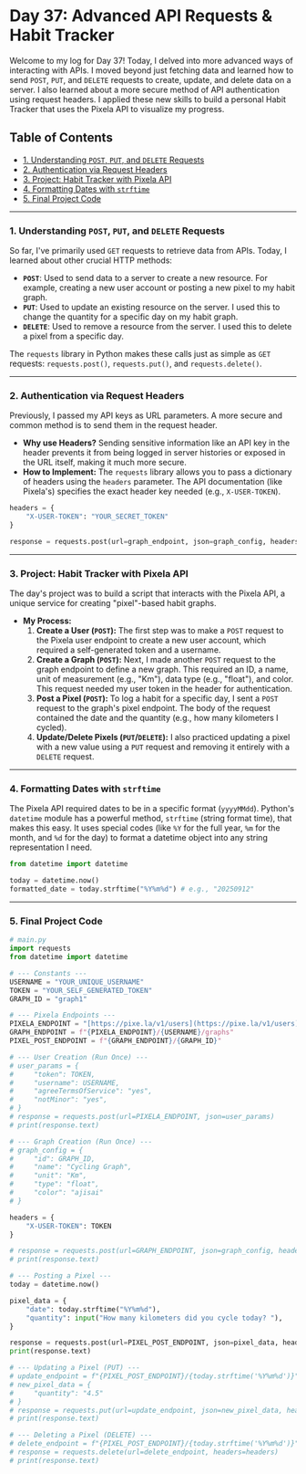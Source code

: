 # Day 37: Advanced API Requests & Habit Tracker

Welcome to my log for Day 37! Today, I delved into more advanced ways of interacting with APIs. I moved beyond just fetching data and learned how to send `POST`, `PUT`, and `DELETE` requests to create, update, and delete data on a server. I also learned about a more secure method of API authentication using request headers. I applied these new skills to build a personal Habit Tracker that uses the Pixela API to visualize my progress.


## Table of Contents
- [1. Understanding `POST`, `PUT`, and `DELETE` Requests](#1-understanding-post-put-and-delete-requests)
- [2. Authentication via Request Headers](#2-authentication-via-request-headers)
- [3. Project: Habit Tracker with Pixela API](#3-project-habit-tracker-with-pixela-api)
- [4. Formatting Dates with `strftime`](#4-formatting-dates-with-strftime)
- [5. Final Project Code](#5-final-project-code)

---

### 1. Understanding `POST`, `PUT`, and `DELETE` Requests
So far, I've primarily used `GET` requests to retrieve data from APIs. Today, I learned about other crucial HTTP methods:

-   **`POST`**: Used to send data to a server to create a new resource. For example, creating a new user account or posting a new pixel to my habit graph.
-   **`PUT`**: Used to update an existing resource on the server. I used this to change the quantity for a specific day on my habit graph.
-   **`DELETE`**: Used to remove a resource from the server. I used this to delete a pixel from a specific day.

The `requests` library in Python makes these calls just as simple as `GET` requests: `requests.post()`, `requests.put()`, and `requests.delete()`.

---

### 2. Authentication via Request Headers
Previously, I passed my API keys as URL parameters. A more secure and common method is to send them in the request header.

-   **Why use Headers?** Sending sensitive information like an API key in the header prevents it from being logged in server histories or exposed in the URL itself, making it much more secure.
-   **How to Implement:** The `requests` library allows you to pass a dictionary of headers using the `headers` parameter. The API documentation (like Pixela's) specifies the exact header key needed (e.g., `X-USER-TOKEN`).

```python
headers = {
    "X-USER-TOKEN": "YOUR_SECRET_TOKEN"
}

response = requests.post(url=graph_endpoint, json=graph_config, headers=headers)
```

---

### 3. Project: Habit Tracker with Pixela API
The day's project was to build a script that interacts with the Pixela API, a unique service for creating "pixel"-based habit graphs.

-   **My Process:**
    1.  **Create a User (`POST`):** The first step was to make a `POST` request to the Pixela user endpoint to create a new user account, which required a self-generated token and a username.
    2.  **Create a Graph (`POST`):** Next, I made another `POST` request to the graph endpoint to define a new graph. This required an ID, a name, unit of measurement (e.g., "Km"), data type (e.g., "float"), and color. This request needed my user token in the header for authentication.
    3.  **Post a Pixel (`POST`):** To log a habit for a specific day, I sent a `POST` request to the graph's pixel endpoint. The body of the request contained the date and the quantity (e.g., how many kilometers I cycled).
    4.  **Update/Delete Pixels (`PUT`/`DELETE`):** I also practiced updating a pixel with a new value using a `PUT` request and removing it entirely with a `DELETE` request.

---

### 4. Formatting Dates with `strftime`
The Pixela API required dates to be in a specific format (`yyyyMMdd`). Python's `datetime` module has a powerful method, `strftime` (string format time), that makes this easy. It uses special codes (like `%Y` for the full year, `%m` for the month, and `%d` for the day) to format a datetime object into any string representation I need.

```python
from datetime import datetime

today = datetime.now()
formatted_date = today.strftime("%Y%m%d") # e.g., "20250912"
```

---

### 5. Final Project Code

```python
# main.py
import requests
from datetime import datetime

# --- Constants ---
USERNAME = "YOUR_UNIQUE_USERNAME"
TOKEN = "YOUR_SELF_GENERATED_TOKEN"
GRAPH_ID = "graph1"

# --- Pixela Endpoints ---
PIXELA_ENDPOINT = "[https://pixe.la/v1/users](https://pixe.la/v1/users)"
GRAPH_ENDPOINT = f"{PIXELA_ENDPOINT}/{USERNAME}/graphs"
PIXEL_POST_ENDPOINT = f"{GRAPH_ENDPOINT}/{GRAPH_ID}"

# --- User Creation (Run Once) ---
# user_params = {
#     "token": TOKEN,
#     "username": USERNAME,
#     "agreeTermsOfService": "yes",
#     "notMinor": "yes",
# }
# response = requests.post(url=PIXELA_ENDPOINT, json=user_params)
# print(response.text)

# --- Graph Creation (Run Once) ---
# graph_config = {
#     "id": GRAPH_ID,
#     "name": "Cycling Graph",
#     "unit": "Km",
#     "type": "float",
#     "color": "ajisai"
# }

headers = {
    "X-USER-TOKEN": TOKEN
}

# response = requests.post(url=GRAPH_ENDPOINT, json=graph_config, headers=headers)
# print(response.text)

# --- Posting a Pixel ---
today = datetime.now()

pixel_data = {
    "date": today.strftime("%Y%m%d"),
    "quantity": input("How many kilometers did you cycle today? "),
}

response = requests.post(url=PIXEL_POST_ENDPOINT, json=pixel_data, headers=headers)
print(response.text)

# --- Updating a Pixel (PUT) ---
# update_endpoint = f"{PIXEL_POST_ENDPOINT}/{today.strftime('%Y%m%d')}"
# new_pixel_data = {
#     "quantity": "4.5"
# }
# response = requests.put(url=update_endpoint, json=new_pixel_data, headers=headers)
# print(response.text)

# --- Deleting a Pixel (DELETE) ---
# delete_endpoint = f"{PIXEL_POST_ENDPOINT}/{today.strftime('%Y%m%d')}"
# response = requests.delete(url=delete_endpoint, headers=headers)
# print(response.text)
```